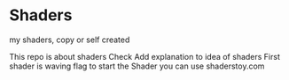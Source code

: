 # Shaders
 my shaders, copy or self created

This repo is about shaders
Check 
Add explanation to idea of shaders
First shader is waving flag
to start the Shader you can use shaderstoy.com
